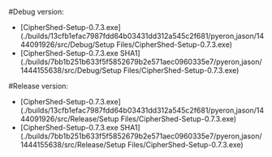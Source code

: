#Debug version:
* [CipherShed-Setup-0.7.3.exe](./builds/13cfb1efac7987fdd64b03431dd312a545c2f681/pyeron,jason/1444091926/src/Debug/Setup Files/CipherShed-Setup-0.7.3.exe)
* [CipherShed-Setup-0.7.3.exe SHA1](./builds/7bb1b251b633f5f5852679b2e571aec0960335e7/pyeron,jason/1444155638/src/Debug/Setup Files/CipherShed-Setup-0.7.3.exe)

#Release version:
* [CipherShed-Setup-0.7.3.exe](./builds/13cfb1efac7987fdd64b03431dd312a545c2f681/pyeron,jason/1444091926/src/Release/Setup Files/CipherShed-Setup-0.7.3.exe)
* [CipherShed-Setup-0.7.3.exe SHA1](./builds/7bb1b251b633f5f5852679b2e571aec0960335e7/pyeron,jason/1444155638/src/Release/Setup Files/CipherShed-Setup-0.7.3.exe)

